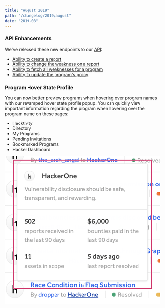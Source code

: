 ```yaml
---
title: "August 2019"
path: "/changelog/2019/august"
date: "2019-08"
---
```


### API Enhancements

We've released these new endpoints to our [API](https://api.hackerone.com/docs/v1):
* [Ability to create a report](https://api.hackerone.com/docs/v1#/reports/create)
* [Ability to change the weakness on a report](https://api.hackerone.com/docs/v1#/reports/weakness/update)
* [Ability to fetch all weaknesses for a program](https://api.hackerone.com/docs/v1#/programs/weaknesses/index)
* [Ability to update the program's policy](https://api.hackerone.com/docs/v1#/programs/policy/update)

### Program Hover State Profile

You can now better preview programs when hovering over program names with our revamped hover state profile popup. You can quickly view important information regarding the program when hovering over the program name on these pages:

* Hacktivity
* Directory
* My Programs
* Pending Invitations
* Bookmarked Programs
* Hacker Dashboard

![program hover state popup](./images/aug_2019_program_hover_state.png)
